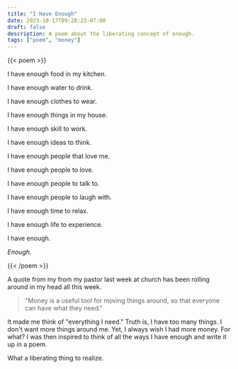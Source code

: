 ```yaml
---
title: "I Have Enough"
date: 2023-10-17T09:28:23-07:00
draft: false
description: A poem about the liberating concept of enough.
tags: ["poem", "money"]
---
```


{{< poem >}}

I have enough food in my kitchen.

I have enough water to drink.

I have enough clothes to wear.

I have enough things in my house.

I have enough skill to work.

I have enough ideas to think.

I have enough people that love me.

I have enough people to love.

I have enough people to talk to.

I have enough people to laugh with.

I have enough time to relax.

I have enough life to experience.

I have enough.

_Enough._

{{< /poem >}}

A quote from my from my pastor last week at church has been rolling around in my head all this week.

> "Money is a useful tool for moving things around, so that everyone can have what they need."

It made me think of "everything I need." Truth is, I have too many things. I don't want more things around me. Yet, I always wish I had more money. For what? I was then inspired to think of all the ways I have enough and write it up in a poem.

What a liberating thing to realize.
